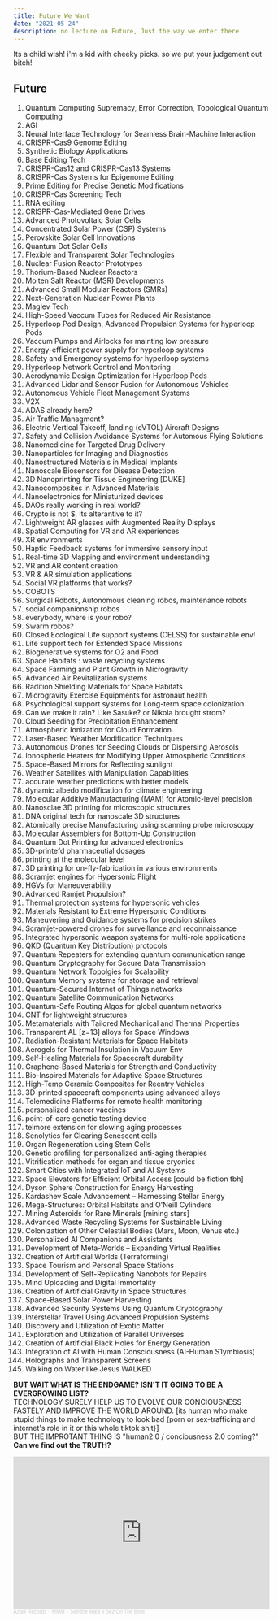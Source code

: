 ```yaml
---
title: Future We Want
date: "2021-05-24"
description: no lecture on Future, Just the way we enter there
---
```


Its a child wish! i'm a kid with cheeky picks. so we put your judgement out bitch!

## Future

1. Quantum Computing Supremacy, Error Correction, Topological Quantum Computing
2. AGI
3. Neural Interface Technology for Seamless Brain-Machine Interaction
4. CRISPR-Cas9 Genome Editing
5. Synthetic Biology Applications
6. Base Editing Tech
7. CRISPR-Cas12 and CRISPR-Cas13 Systems
8. CRISPR-Cas Systems for Epigenome Editing
9. Prime Editing for Precise Genetic Modifications
10. CRISPR-Cas Screening Tech
11. RNA editing
12. CRISPR-Cas-Mediated Gene Drives
13. Advanced Photovoltaic Solar Cells
14. Concentrated Solar Power (CSP) Systems
15. Perovskite Solar Cell Innovations
16. Quantum Dot Solar Cells
17. Flexible and Transparent Solar Technologies
18. Nuclear Fusion Reactor Prototypes
19. Thorium-Based Nuclear Reactors
20. Molten Salt Reactor (MSR) Developments
21. Advanced Small Modular Reactors (SMRs)
22. Next-Generation Nuclear Power Plants
23. Maglev Tech
24. High-Speed Vaccum Tubes for Reduced Air Resistance
25. Hyperloop Pod Design, Advanced Propulsion Systems for hyperloop Pods 
26. Vaccum Pumps and Airlocks for mainting low pressure
27. Energy-efficient power supply for hyperloop systems
28. Safety and Emergency systems for hyperloop systems
29. Hyperloop Network Control and Monitoring
30. Aerodynamic Design Optimization for Hyperloop Pods
31. Advanced Lidar and Sensor Fusion for Autonomous Vehicles
32. Autonomous Vehicle Fleet Management Systems
33. V2X 
34. ADAS already here?
35. Air Traffic Managment?
36. Electric Vertical Takeoff, landing (eVTOL) Aircraft Designs
37. Safety and Collision Avoidance Systems for Automous Flying Solutions
38. Nanomedicine for Targeted Drug Delivery
39. Nanoparticles for Imaging and Diagnostics
40. Nanostructured Materials in Medical Implants
41. Nanoscale Biosensors for Disease Detection
42. 3D Nanoprinting for Tissue Engineering [DUKE] 
43. Nanocomposites in Advanced Materials
44. Nanoelectronics for Miniaturized devices
45. DAOs really working in real world? 
46. Crypto is not $, its alterantive to it?
47. Lightweight AR glasses with Augmented Reality Displays
48. Spatial Computing for VR and AR experiences
49. XR environments
50. Haptic Feedback systems for immersive sensory input
51. Real-time 3D Mapping and environment understanding
52. VR and AR content creation
53. VR & AR simulation applications
54. Social VR platforms that  works?
55. COBOTS
56. Surgical Robots, Autonomous cleaning robos, maintenance robots
57. social companionship robos
58. everybody, where is your robo?
59. Swarm robos?
60. Closed Ecological Life support systems (CELSS) for sustainable env!
61. Life support tech for Extended Space Missions
62. Biogenerative systems for O2 and Food
63. Space Habitats : waste recycling systems
64. Space Farming and Plant Growth in Microgravity
65. Advanced Air Revitalization systems
66. Radition Shielding Materials for Space Habitats
67. Microgravity Exercise Equipments for astronaut health
68. Psychological support systems for Long-term space colonization
69. Can we make it rain? Like Sasuke? or Nikola brought strom?
70. Cloud Seeding for Precipitation Enhancement
71. Atmospheric Ionization for Cloud Formation
72. Laser-Based Weather Modification Techniques
73. Autonomous Drones for Seeding Clouds or Dispersing Aerosols
74. Ionospheric Heaters for Modifying Upper Atmospheric Conditions
75. Space-Based Mirrors for Reflecting sunlight
76. Weather Satellites with Manipulation Capabilities
77. accurate weather predictions with better models
78. dynamic albedo modification for climate engineering
79. Molecular Additive Manufacturing (MAM) for Atomic-level precision
80. Nanosclae 3D printing for microscopic structures
81. DNA original tech for nanoscale 3D structures
82. Atomically precise Manufacturing using scanning probe microscopy
83. Molecular Assemblers for Bottom-Up Construction
84. Quantum Dot Printing for advanced electronics
85. 3D-printefd pharmaceutial dosages
86. printing at the molecular level
87. 3D printing for on-fly-fabrication in various environments
88. Scramjet engines for Hypersonic Flight
89. HGVs for Maneuverability
90. Advanced Ramjet Propulsion?
91. Thermal protection systems for hypersonic vehicles
92. Materials Resistant to Extreme Hypersonic Conditions
93. Maneuvering and Guidance systems for precision strikes
94. Scramjet-powered drones for surveillance and reconnaissance
95. Integrated hypersonic weapon systems for multi-role applications
96. QKD (Quantum Key Distribution) protocols
97. Quantum Repeaters for extending quantum communication range
98. Quantum Cryptography for Secure Data Transmission
99. Quantum Network Topolgies for Scalability
100. Quantum Memory systems for storage and retrieval
101. Quantum-Secured Internet of Things networks
102. Quantum Satellite Communication Networks
103. Quantum-Safe Routing Algos for global quantum networks
104. CNT for lightweight structures
105. Metamaterials with Tailored Mechanical and Thermal Properties
106. Transparent AL [z=13] alloys for Space Windows
107. Radiation-Resistant Materials for Space Habitats
108. Aerogels for Thermal Insulation in Vacuum Env
109. Self-Healing Materials for Spacecraft durability
110. Graphene-Based Materials for Strength and Conductivity
111. Bio-Inspired Materials for Adaptive Space Structures
112. High-Temp Ceramic Composites for Reentry Vehicles
113. 3D-printed spacecraft components using advanced alloys
114. Telemedicine Platforms for remote health monitoring
115. personalized cancer vaccines
116. point-of-care genetic testing device
117. telmore extension for slowing aging processes
118. Senolytics for Clearing Senescent cells
119. Organ Regeneration using Stem Cells
120. Genetic profiling for personalized anti-aging therapies
121. Vitrification methods for organ and tissue cryonics
122. Smart Cities with Integrated IoT and AI Systems
123. Space Elevators for Efficient Orbital Access [could be fiction tbh]
124. Dyson Sphere Construction for Energy Harvesting
125. Kardashev Scale Advancement – Harnessing Stellar Energy
126. Mega-Structures: Orbital Habitats and O'Neill Cylinders
127. Mining Asteroids for Rare Minerals [mining stars]
128. Advanced Waste Recycling Systems for Sustainable Living
129. Colonization of Other Celestial Bodies (Mars, Moon, Venus etc.)
130. Personalized AI Companions and Assistants
131. Development of Meta-Worlds – Expanding Virtual Realities
132. Creation of Artificial Worlds (Terraforming)
133. Space Tourism and Personal Space Stations
134. Development of Self-Replicating Nanobots for Repairs
135. Mind Uploading and Digital Immortality
136. Creation of Artificial Gravity in Space Structures
137. Space-Based Solar Power Harvesting
138. Advanced Security Systems Using Quantum Cryptography
139. Interstellar Travel Using Advanced Propulsion Systems
140. Discovery and Utilization of Exotic Matter
141. Exploration and Utilization of Parallel Universes
142. Creation of Artificial Black Holes for Energy Generation
143. Integration of AI with Human Consciousness (AI-Human S1ymbiosis)
144. Holographs and Transparent Screens 
145. Walking on Water like Jesus WALKED

**BUT WAIT WHAT IS THE ENDGAME? ISN'T IT GOING TO BE A EVERGROWING LIST?**
<br />
TECHNOLOGY SURELY HELP US TO EVOLVE OUR CONCIOUSNESS FASTELY AND IMPROVE THE WORLD AROUND. [its human who make stupid things to make technology to look bad {porn or sex-trafficing and internet's role in it or this whole tiktok shit}] 
<br />
BUT THE IMPROTANT THING IS "human2.0 / conciousness 2.0 coming?" 
<br />
**Can we find out the TRUTH?**

<iframe width="100%" height="300" scrolling="no" frameborder="no" allow="autoplay" src="https://w.soundcloud.com/player/?url=https%3A//api.soundcloud.com/tracks/768166810&color=%235c4c3c&auto_play=true&hide_related=false&show_comments=true&show_user=true&show_reposts=false&show_teaser=true&visual=true"></iframe><div style="font-size: 10px; color: #cccccc;line-break: anywhere;word-break: normal;overflow: hidden;white-space: nowrap;text-overflow: ellipsis; font-family: Interstate,Lucida Grande,Lucida Sans Unicode,Lucida Sans,Garuda,Verdana,Tahoma,sans-serif;font-weight: 100;"><a href="https://soundcloud.com/azadirecords" title="Azadi Records" target="_blank" style="color: #cccccc; text-decoration: none;">Azadi Records</a> · <a href="https://soundcloud.com/azadirecords/mmm-seedhe-maut-x-sez-on-the-beat" title="&#x27;MMM&#x27; - Seedhe Maut x Sez On The Beat" target="_blank" style="color: #cccccc; text-decoration: none;">&#x27;MMM&#x27; - Seedhe Maut x Sez On The Beat</a></div>